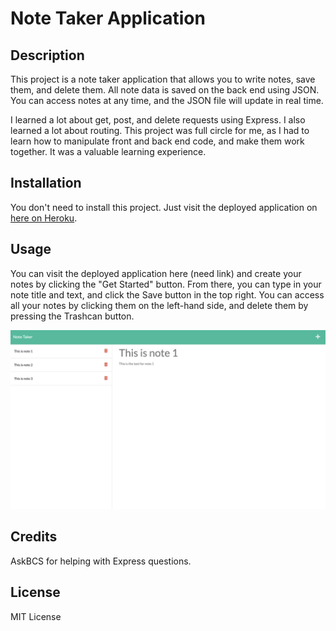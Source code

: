 # Note Taker Application

## Description

This project is a note taker application that allows you to write notes, save them, and delete them. All note data is saved on the back end using JSON. You can access notes at any time, and the JSON file will update in real time.

I learned a lot about get, post, and delete requests using Express. I also learned a lot about routing. This project was full circle for me, as I had to learn how to manipulate front and back end code, and make them work together. It was a valuable learning experience.

## Installation

You don't need to install this project. Just visit the deployed application on [here on Heroku](https://pacific-springs-97038.herokuapp.com/).

## Usage

You can visit the deployed application here (need link) and create your notes by clicking the "Get Started" button. From there, you can type in your note title and text, and click the Save button in the top right. You can access all your notes by clicking them on the left-hand side, and delete them by pressing the Trashcan button.

![Project screenshot](/public/assets/screenshot.png)

## Credits

AskBCS for helping with Express questions.

## License

MIT License

